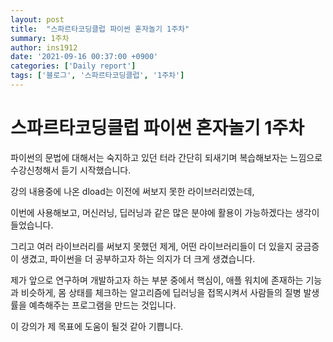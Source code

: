 ```yaml
---
layout: post
title:  "스파르타코딩클럽 파이썬 혼자놀기 1주차"
summary: 1주차
author: ins1912
date: '2021-09-16 00:37:00 +0900'
categories: ['Daily report']
tags: ['블로그', '스파르타코딩클럽', '1주차']
---
```


# 스파르타코딩클럽 파이썬 혼자놀기 1주차

파이썬의 문법에 대해서는 숙지하고 있던 터라 간단히 되새기며 복습해보자는 느낌으로 수강신청해서 듣기 시작했습니다.

강의 내용중에 나온 dload는 이전에 써보지 못한 라이브러리였는데,

이번에 사용해보고, 머신러닝, 딥러닝과 같은 많은 분야에 활용이 가능하겠다는 생각이 들었습니다.

그리고 여러 라이브러리를 써보지 못했던 제게, 어떤 라이브러리들이 더 있을지 궁금증이 생겼고,
파이썬을 더 공부하고자 하는 의지가 더 크게 생겼습니다.

제가 앞으로 연구하며 개발하고자 하는 부분 중에서 핵심이,
애플 워치에 존재하는 기능과 비슷하게, 몸 상태를 체크하는 알고리즘에
딥러닝을 접목시켜서 사람들의 질병 발생률을 예측해주는 프로그램을 만드는 것입니다.

이 강의가 제 목표에 도움이 될것 같아 기쁩니다.